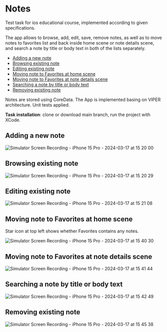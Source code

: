 # Notes
Test task for ios educational course, implemented according to given specifications.

The app allows to browse, add, edit, save, remove notes, as well as to move notes to favorites list and back inside home scene or note details scene, 
and search a note by title or body text in both of the lists separately.

* [Adding a new note](#adding-a-new-note)
* [Browsing existing note](#browsing-existing-note)
* [Editing existing note](#editing-existing-note)
* [Moving note to Favorites at home scene](#moving-note-to-favorites-at-home-scene)
* [Moving note to Favorites at note details scene](#moving-note-to-favorites-at-note-details-scene)
* [Searching a note by title or body text](#searching-a-note-by-title-or-body-text)
* [Removing existing note](#removing-existing-note)
  
Notes are stored using CoreData.
The App is implemented basing on VIPER architecture. Unit tests applied.

**Task installation**: clone or download main branch, run the project with XCode.

## Adding a new note
![Simulator Screen Recording - iPhone 15 Pro - 2024-03-17 at 15 20 00](https://github.com/AVertikova/NotesApp_CFT_2024/assets/156770572/f5dbd395-38ce-43f9-8e5b-01b427220852)

## Browsing existing note
![Simulator Screen Recording - iPhone 15 Pro - 2024-03-17 at 15 20 29](https://github.com/AVertikova/NotesApp_CFT_2024/assets/156770572/098e8657-5c86-4d12-b1ed-087d2ec81468)

## Editing existing note
![Simulator Screen Recording - iPhone 15 Pro - 2024-03-17 at 15 21 08](https://github.com/AVertikova/NotesApp_CFT_2024/assets/156770572/380ddedc-cbaa-41ce-a788-87430b3632a8)

## Moving note to Favorites at home scene

Star icon at top left shows whether Favorites contains any notes.

![Simulator Screen Recording - iPhone 15 Pro - 2024-03-17 at 15 40 30](https://github.com/AVertikova/NotesApp_CFT_2024/assets/156770572/2e9a451d-3278-4e0b-ae64-94c58d427b24)

## Moving note to Favorites at note details scene
![Simulator Screen Recording - iPhone 15 Pro - 2024-03-17 at 15 41 44](https://github.com/AVertikova/NotesApp_CFT_2024/assets/156770572/b948d96c-8dc0-4f22-a419-e330a74f58bb)

## Searching a note by title or body text
![Simulator Screen Recording - iPhone 15 Pro - 2024-03-17 at 15 42 49](https://github.com/AVertikova/NotesApp_CFT_2024/assets/156770572/535c37b3-5dbf-4a61-b0a8-0c80d45eafa1)

## Removing existing note
![Simulator Screen Recording - iPhone 15 Pro - 2024-03-17 at 15 45 38](https://github.com/AVertikova/NotesApp_CFT_2024/assets/156770572/d6d463e5-2a0a-4a4d-95a8-3b38a89158da)



